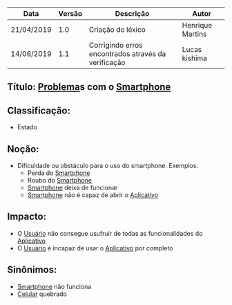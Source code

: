 | Data | Versão | Descrição | Autor |
|---|---|---|---|
| 21/04/2019 | 1.0 | Criação do léxico  | Henrique Martins |
| 14/06/2019 | 1.1 | Corrigindo erros encontrados através da verificação  | Lucas kishima |

## Título: [Problema](https://github.com/requisitos-2019-1/Ribon/blob/master/Modelagem%20de%20Requisitos/Lexicos/LX005_Causa.md)s com o [Smartphone](https://github.com/requisitos-2019-1/Ribon/blob/master/Modelagem%20de%20Requisitos/Lexicos/LX029_Smartphone.md)

## Classificação:

- Estado

## Noção:

- Dificuldade ou obstáculo para o uso do smartphone. Exemplos:
  - Perda do [Smartphone](https://github.com/requisitos-2019-1/Ribon/blob/master/Modelagem%20de%20Requisitos/Lexicos/LX029_Smartphone.md)
  - Roubo do [Smartphone](https://github.com/requisitos-2019-1/Ribon/blob/master/Modelagem%20de%20Requisitos/Lexicos/LX029_Smartphone.md)
  - [Smartphone](https://github.com/requisitos-2019-1/Ribon/blob/master/Modelagem%20de%20Requisitos/Lexicos/LX029_Smartphone.md) deixa de funcionar
  - [Smartphone](https://github.com/requisitos-2019-1/Ribon/blob/master/Modelagem%20de%20Requisitos/Lexicos/LX029_Smartphone.md) não é capaz de abrir o [Aplicativo](https://github.com/requisitos-2019-1/Ribon/blob/master/Modelagem%20de%20Requisitos/Lexicos/LX002_Aplicativo.md)

## Impacto:

- O [Usuário](https://github.com/requisitos-2019-1/Ribon/blob/master/Modelagem%20de%20Requisitos/Lexicos/LX031_Usuário.md) não consegue usufruir de todas as funcionalidades do [Aplicativo](https://github.com/requisitos-2019-1/Ribon/blob/master/Modelagem%20de%20Requisitos/Lexicos/LX002_Aplicativo.md)
- O [Usuário](https://github.com/requisitos-2019-1/Ribon/blob/master/Modelagem%20de%20Requisitos/Lexicos/LX031_Usuário.md) é incapaz de usar o [Aplicativo](https://github.com/requisitos-2019-1/Ribon/blob/master/Modelagem%20de%20Requisitos/Lexicos/LX002_Aplicativo.md) por completo

## Sinônimos:

- [Smartphone](https://github.com/requisitos-2019-1/Ribon/blob/master/Modelagem%20de%20Requisitos/Lexicos/LX029_Smartphone.md) não funciona
- [Celular](https://github.com/requisitos-2019-1/Ribon/blob/master/Modelagem%20de%20Requisitos/Lexicos/LX029_Smartphone.md) quebrado
